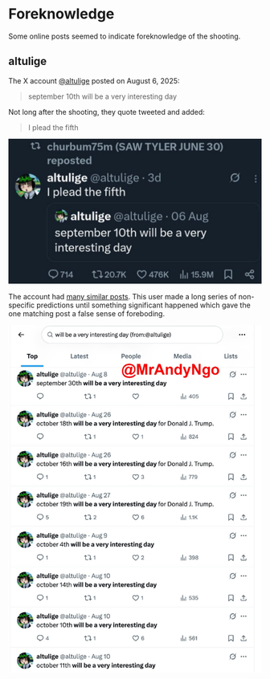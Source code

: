 # Foreknowledge

Some online posts seemed to indicate foreknowledge of the shooting.

## altulige

The X account [@altulige](https://x.com/altulige) posted on August 6, 2025:

> september 10th will be a very interesting day

Not long after the shooting, they quote tweeted and added:

> I plead the fifth

![altulige tweet](img/altulige-tweet.jpeg)

The account had [many similar posts](https://x.com/MrAndyNgo/status/1967627962561290335). This user made a long series of non-specific predictions until something significant happened which gave the one matching post a false sense of foreboding.

![altulige history](img/altulige-history.jpeg)